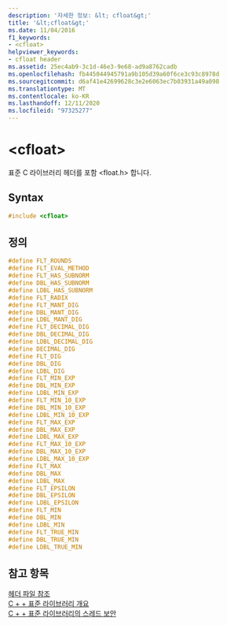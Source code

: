 ```yaml
---
description: '자세한 정보: &lt; cfloat&gt;'
title: '&lt;cfloat&gt;'
ms.date: 11/04/2016
f1_keywords:
- <cfloat>
helpviewer_keywords:
- cfloat header
ms.assetid: 25ec4ab9-3c1d-46e3-9e68-ad9a8762cadb
ms.openlocfilehash: fb445044945791a9b105d39a60f6ce3c93c8978d
ms.sourcegitcommit: d6af41e42699628c3e2e6063ec7b03931a49a098
ms.translationtype: MT
ms.contentlocale: ko-KR
ms.lasthandoff: 12/11/2020
ms.locfileid: "97325277"
---
```

# <a name="ltcfloatgt"></a>&lt;cfloat&gt;

표준 C 라이브러리 헤더를 포함 \<float.h> 합니다.

## <a name="syntax"></a>Syntax

```cpp
#include <cfloat>
```

## <a name="definitions"></a>정의

```cpp
#define FLT_ROUNDS
#define FLT_EVAL_METHOD
#define FLT_HAS_SUBNORM
#define DBL_HAS_SUBNORM
#define LDBL_HAS_SUBNORM
#define FLT_RADIX
#define FLT_MANT_DIG
#define DBL_MANT_DIG
#define LDBL_MANT_DIG
#define FLT_DECIMAL_DIG
#define DBL_DECIMAL_DIG
#define LDBL_DECIMAL_DIG
#define DECIMAL_DIG
#define FLT_DIG
#define DBL_DIG
#define LDBL_DIG
#define FLT_MIN_EXP
#define DBL_MIN_EXP
#define LDBL_MIN_EXP
#define FLT_MIN_10_EXP
#define DBL_MIN_10_EXP
#define LDBL_MIN_10_EXP
#define FLT_MAX_EXP
#define DBL_MAX_EXP
#define LDBL_MAX_EXP
#define FLT_MAX_10_EXP
#define DBL_MAX_10_EXP
#define LDBL_MAX_10_EXP
#define FLT_MAX
#define DBL_MAX
#define LDBL_MAX
#define FLT_EPSILON
#define DBL_EPSILON
#define LDBL_EPSILON
#define FLT_MIN
#define DBL_MIN
#define LDBL_MIN
#define FLT_TRUE_MIN
#define DBL_TRUE_MIN
#define LDBL_TRUE_MIN
```

## <a name="see-also"></a>참고 항목

[헤더 파일 참조](../standard-library/cpp-standard-library-header-files.md)\
[C + + 표준 라이브러리 개요](../standard-library/cpp-standard-library-overview.md)\
[C + + 표준 라이브러리의 스레드 보안](../standard-library/thread-safety-in-the-cpp-standard-library.md)
